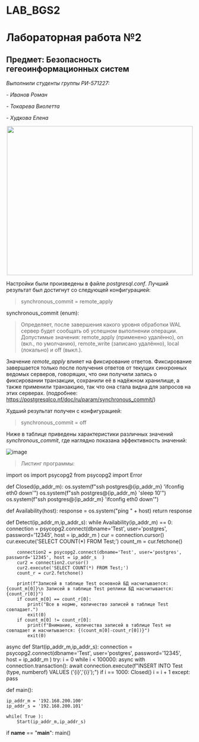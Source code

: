 # LAB_BGS2
# Лабораторная работа №2
## Предмет: Безопасность гегеоинформационных систем
 *Выполнили студенты группы РИ-571227:*
 
 *- Иванов Роман*
 
 *- Токарева Виолетта*
 
 *- Худкова Елена*
 
<div id="header" align="center">
  <img src="https://media.giphy.com/media/lQ7l3COBczbm8cC0WD/giphy.gif" width="500" height="400"/>
</div>

Настройки были произведены в файле *postgresql.conf*. Лучший результат был достигнут со следующей конфигурацией:

> synchronous_commit = remote_apply

synchronous_commit (enum):
> Определяет, после завершения какого уровня обработки WAL сервер будет сообщать об успешном выполнении операции. Допустимые значения: remote_apply (применено удалённо), on (вкл., по умолчанию), remote_write (записано удалённо), local (локально) и off (выкл.).

Значение *remote_apply* влияет на фиксирование ответов. Фиксирование завершается только после получения ответов от текущих синхронных ведомых серверов, говорящих, что они получили запись о фиксировании транзакции, сохранили её в надёжном хранилище, а также применили транзакцию, так что она стала видна для запросов на этих серверах. (подробнее: https://postgresqlco.nf/doc/ru/param/synchronous_commit/)

Худший результат получен с конфигурацией:

> synchronous_commit = off

Ниже в таблице приведены характеристики различных значений *synchronous_commit*, где наглядно показана эффективность значений:

![image](https://user-images.githubusercontent.com/87654857/172142834-603a05e8-97b4-4553-9018-7661b84f4aaa.png)


> Листинг программы:

import os
import psycopg2
from psycopg2 import Error

def Closed(ip_addr_m):
    os.system(f"ssh postgres@{ip_addr_m} 'ifconfig eth0 down'")
    os.system(f"ssh postgres@{ip_addr_m} 'sleep 10'")
    os.system(f"ssh postgres@{ip_addr_m} 'ifconfig eth0 down'") 

def Availability(host):
    response = os.system("ping " + host)
    return response

def Detect(ip_addr_m,ip_addr_s):
    while Availability(ip_addr_m) == 0:
        connection = psycopg2.connect(dbname='Test', user='postgres', password='12345', host = ip_addr_m )
        cur = connection.cursor()
        cur.execute('SELECT COUNT(*) FROM Test;')
        count_m = cur.fetchone()

        connection2 = psycopg2.connect(dbname='Test', user='postgres', password='12345', host = ip_addr_s  )
        cur2 = connection2.cursor()
        cur2.execute('SELECT COUNT(*) FROM Test;')
        count_r = cur2.fetchone()

        print(f"Записей в таблице Test основной БД насчитывается: {count_m[0]}\n Записей в таблице Test реплики БД насчитывается: {count_r[0]}")
        if count_m[0] == count_r[0]:
            print("Все в норме, количество записей в таблице Test совпадает.")
            exit(0)
        if count_m[0] != count_r[0]:
            print(f"Внимание, количества записей в таблице Test не совпадает и насчитывается: {(count_m[0]-count_r[0])}")
            exit(0)

async def Start(ip_addr_m,ip_addr_s):
    connection = psycopg2.connect(dbname='Test', user='postgres', password='12345', host = ip_addr_m )
    try:
        i = 0
        while i < 100000:
            async with connection.transaction():
                await connection.execute(f"INSERT INTO Test (type, numberof) VALUES ('{i}','{i}');")
            if i == 1000:
                Closed()
            i = i + 1
    except:
        pass

def main():

    ip_addr_m = '192.168.200.100'
    ip_addr_s = '192.168.200.101'
    
    while( True ):
        Start(ip_addr_m,ip_addr_s)

if __name__ == "__main__":
    main()

